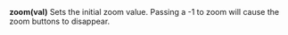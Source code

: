 <a name="zoom"><h3 style="padding-top: 40px; margin-top: 40px;"></h3></a>
**zoom(val)** Sets the initial zoom value. Passing a -1 to zoom will cause the zoom buttons to disappear.  